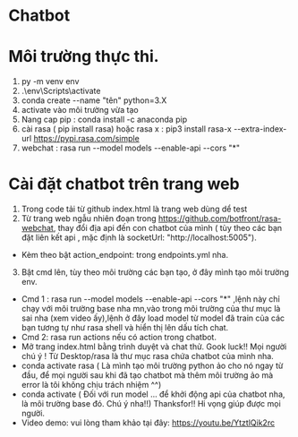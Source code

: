 
# Chatbot
# Môi trường thực thi.
1. py -m venv env
2. .\env\Scripts\activate
3. conda create --name "tên" python=3.X
4. activate vào môi trường vừa tạo
4. Nang cap pip : conda install -c anaconda pip
5. cài rasa ( pip install rasa) hoặc rasa x : pip3 install rasa-x --extra-index-url https://pypi.rasa.com/simple
6. webchat : rasa run --model models --enable-api --cors "*"

# Cài đặt chatbot trên trang web
1. Trong code tải từ github index.html là trang web dùng dể test
2. Từ trang web ngẫu nhiên đoạn <script> </script> trong https://github.com/botfront/rasa-webchat, thay đổi địa api đến con chatbot của mình ( tùy theo các bạn đặt liên kết api , mặc định là socketUrl: "http://localhost:5005").
 - Kèm theo bật action_endpoint: trong endpoints.yml nha.
3. Bật cmd lên, tùy theo môi trường các bạn tạo, ở đây mình tạo môi trường env.
- Cmd 1 : rasa run --model models --enable-api --cors "*" ,lệnh này chỉ chạy với môi trường base nha mn,vào trong môi trường của thư mục là sai nha (xem video ấy),lệnh ở đây load model từ model đã train của các bạn tương tự như rasa shell và hiển thị lên dấu tích chat.
- Cmd 2: rasa run actions nếu có action trong chatbot. 
- Mở trang index.html bằng trình duyệt và chat thử.
Gook luck!!
Mọi người chú ý ! Từ Desktop/rasa là thư mục rasa chứa chatbot của mình nha.
- conda activate rasa ( Là mình tạo môi trường python ảo cho nó ngay từ đầu, để mọi người sau khi đã tạo chatbot mà thêm môi trường ảo mà error là tôi không chịu trách nhiệm ^^)
- conda activate ( Đối với run model ... để khởi động api của chatbot nha, là môi trường base đó. Chú ý nha!!) Thanksfor!!
Hi vọng giúp được mọi người.
- Video demo: vui lòng tham khảo tại đây: https://youtu.be/YtztlQik2rc
